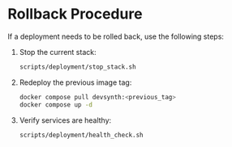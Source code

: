 # Rollback Procedure

If a deployment needs to be rolled back, use the following steps:

1. Stop the current stack:
   ```bash
   scripts/deployment/stop_stack.sh
   ```
2. Redeploy the previous image tag:
   ```bash
   docker compose pull devsynth:<previous_tag>
   docker compose up -d
   ```
3. Verify services are healthy:
   ```bash
   scripts/deployment/health_check.sh
   ```
